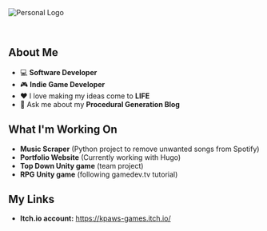 <img src="https://user-images.githubusercontent.com/58745400/117227706-afdb7800-add4-11eb-897f-c48df5445529.png" alt="Personal Logo" style="text-align: center; margin-bottom: 30px;"/>

## About Me ##
-   :computer: **Software Developer**
-   :video_game: **Indie Game Developer**
-   :heart: I love making my ideas come to **LIFE**
-   💬 Ask me about my **Procedural Generation Blog**

## What I'm Working On ##
- **Music Scraper** (Python project to remove unwanted songs from Spotify)
- **Portfolio Website** (Currently working with Hugo)
- **Top Down Unity game** (team project) 
- **RPG Unity game** (following gamedev.tv tutorial)

## My Links ##
- **Itch.io account:** https://kpaws-games.itch.io/
